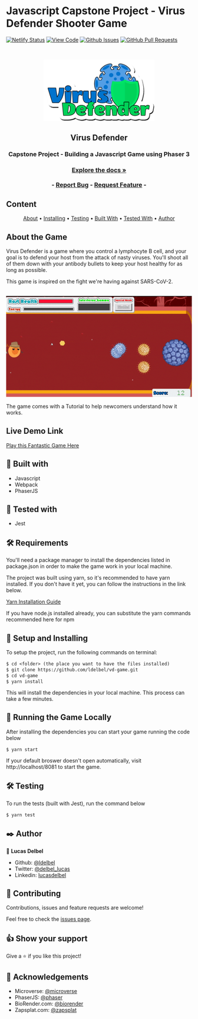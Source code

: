# Javascript Capstone Project - Virus Defender Shooter Game

[![Netlify Status](https://api.netlify.com/api/v1/badges/88e4fe65-f294-4db5-ba6b-740000ddb1fa/deploy-status)](https://app.netlify.com/sites/virus-defender/deploys)
[![View Code](https://img.shields.io/badge/View%20-Code-green)]()
[![Github Issues](https://img.shields.io/badge/GitHub-Issues-orange)]()
[![GitHub Pull Requests](https://img.shields.io/badge/GitHub-Pull%20Requests-blue)]()

<br />
<p align="center">
  <a href="https://github.com/ldelbel/vd-game">
    <img src="assets/logo.png" alt="Logo" width="300">
  </a>

  <h2 align="center">Virus Defender</h2>

  <h3 align="center">Capstone Project - Building a Javascript Game using Phaser 3<h3>
  <p align="center">
    <a href="https://github.com/ldelbel/vd-game"><strong>Explore the docs »</strong></a>
    <br />
    <br />
    -
    <a href="https://github.com/ldelbel/vd-game/issues">Report Bug</a>
    -
    <a href="https://github.com/ldelbel/vd-game/pulls">Request Feature</a>
    -
  </p>
</p>
    
## Content

<p align="center">
  <a href="#about">About</a> •
  <a href="#ins">Installing</a> •
  <a href="#testing">Testing</a> •
  <a href="#with">Built With</a> •
  <a href="#tested">Tested With</a> •
  <a href="#author">Author</a>
</p>

## About the Game <a name = "about"></a>
 
Virus Defender is a game where you control a lymphocyte B cell, and your goal is to defend your host from the attack of nasty viruses. You'll shoot all of them down with your antibody bullets to keep your host healthy for as long as possible.  

This game is inspired on the fight we're having against SARS-CoV-2.

&nbsp;&nbsp;&nbsp;&nbsp;&nbsp;&nbsp;&nbsp;&nbsp;&nbsp;&nbsp;&nbsp;&nbsp;&nbsp;&nbsp;&nbsp;&nbsp;&nbsp;&nbsp;&nbsp;&nbsp;&nbsp;&nbsp;&nbsp;&nbsp;&nbsp;&nbsp;&nbsp;&nbsp;&nbsp;&nbsp;&nbsp;&nbsp;&nbsp;&nbsp;&nbsp;&nbsp;&nbsp;&nbsp;![screenshot](screenshot.gif) 

The game comes with a Tutorial to help newcomers understand how it works.


## Live Demo Link <a name = "ldl"></a>

[Play this Fantastic Game Here](https://virus-defender.netlify.app/)

## 🔧 Built with <a name = "with"></a>

- Javascript
- Webpack
- PhaserJS

## 🔧 Tested with <a name = "tested"></a>

- Jest

## 🛠 Requirements <a name = "req"></a>

You'll need a package manager to install the dependencies listed in package.json in order to make the game work in your local machine.

The project was built using yarn, so it's recommended to have yarn installed. If you don't have it yet, you can follow the instructions in the link below.

[Yarn Installation Guide](https://classic.yarnpkg.com/en/docs/install/#debian-stable)

If you have node.js installed already, you can substitute the yarn commands recommended here for npm

## 🔨 Setup and Installing <a name = "ins"></a>

To setup the project, run the following commands on terminal:

```
$ cd <folder> (the place you want to have the files installed)
$ git clone https://github.com/ldelbel/vd-game.git
$ cd vd-game
$ yarn install

```

This will install the dependencies in your local machine. This process can take a few minutes.

## 🔨 Running the Game Locally

After installing the dependencies you can start your game running the code below

```
$ yarn start

```
If your default broswer doesn't open automatically, visit http://localhost/8081 to start the game.


## 🛠 Testing <a name = "testing"></a>

To run the tests (built with Jest), run the command below

```
$ yarn test

```

## ✒️ Author <a name = "author"></a>

👤 **Lucas Delbel**

- Github: [@ldelbel](https://github.com/ldelbel)
- Twitter: [@delbel_lucas](https://twitter.com/delbel_lucas)
- Linkedin: [lucasdelbel](https://www.linkedin.com/in/lucasdelbel/)

## 🤝 Contributing

Contributions, issues and feature requests are welcome!

Feel free to check the [issues page]().

## 👍 Show your support

Give a ⭐️ if you like this project!

## :clap: Acknowledgements

- Microverse: [@microverse](https://www.microverse.org/)
- PhaserJS: [@phaser](https://www.microverse.org/)
- BioRender.com: [@biorender](https://www.microverse.org/)
- Zapsplat.com: [@zapsplat](https://www.microverse.org/)

